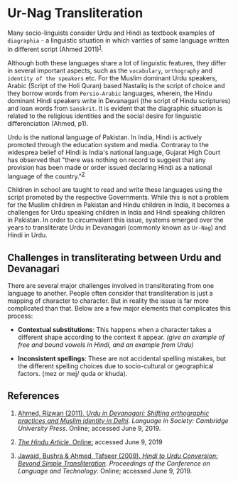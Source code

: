 # Ur-Nag Transliteration

Many socio-linguists consider Urdu and Hindi as textbook examples of `diagraphia` - a linguistic situation in which varities of same language written in different script (Ahmed 2011)<sup>[1](#urdu-in-deva)</sup>.

Although both these languages share a lot of linguistic features, they differ in several important aspects, such as the `vocabulary`, `orthography` and `identity of the speakers` etc. For the Muslim dominant Urdu speakers, Arabic (Script of the Holi Quran) based Nastaliq is the script of choice and they borrow words from `Persio-Arabic` languages, wherein, the Hindu dominant Hindi speakers write in Devanagari (the script of Hindu scriptures) and loan words from `Sanskrit`. It is evident that the diagraphic situation is related to the religious identities and the social desire for linguistic differenciation (Ahmed, p1).

Urdu is the national language of Pakistan. In India, Hindi is actively promoted through the education system and media. Contraray to the widesprea belief of Hindi is India's national language, Gujarat High Court has observed that "there was nothing on record to suggest that any provision has been made or order issued declaring Hindi as a national language of the country."<sup>[2](#hindi-no-national-language)</sup>

Children in school are taught to read and write these languages using the script promoted by the respective Governments. While this is not a problem for the Muslim children in Pakistan and Hindu children in India, it becomes a challenges for Urdu speaking children in India and Hindi speaking children in Pakistan. In order to circumvalent this issue, systems emerged over the years to transliterate Urdu in Devanagari (commonly known as `Ur-Nag`) and Hindi in Urdu.

## Challenges in transliterating between Urdu and Devanagari
There are several major challenges involved in transliterating from one language to another. People often consider that transliteration is just a mapping of character to character. But in reality the issue is far more complicated than that. Below are a few major elements that complicates this process:

  * **Contextual substitutions**: This happens when a character takes a different shape according to the context it appear. 
    *(give an example of free and bound vowels in Hindi, and an example from Urdu)*

  * **Inconsistent spellings**: These are not accidental spelling mistakes, but the different spelling choices due to socio-cultural or geographical factors. (mez or mej/ quda or khuda). 

## References

1. <a name="#urdu-in-deva"></a> [Ahmed, Rizwan (2011). _Urdu in Devanagari: Shifting orthographic practices and Muslim identity in Delhi_](https://www.jstor.org/stable/23011824?read-now=1&seq=1#page_scan_tab_contents). _Language in Society: Cambridge University Press_. Online; accessed June 9, 2019.

2. <a name="#hindi-no-national-language"></a> [_The Hindu Article_. Online:](https://www.thehindu.com/news/national/Hindi-not-a-national-language-Court/article16839525.ece) accessed June 9, 2019

3. <a name="hindi-to-urdu"></a>[Jawaid, Bushra & Ahmed, Tafseer (2009). _Hindi to Urdu Conversion: Beyond Simple Transliteration_](http://www.cle.org.pk/clt09/download/Papers/Paper4.pdf). _Proceedings of the Conference on Language and Technology_. Online; accessed June 9, 2019.